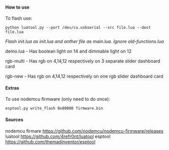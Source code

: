 
#### How to use

To flash use:

```
python luatool.py --port /dev/cu.usbserial --src file.lua --dest file.lua
```

*Flash init.lua as init.lua and anther file as main.lua. Ignore old-functions.lua*

demo.lua - Has boolean light on 14 and dimmable light on 12

rgb-multi - Has rgb on 4,14,12 respectively on 3 separate slider dashboard card

rgb-new - Has rgb on 4,14,12 respectively on one rgb slider dashboard card

#### Extras

To use nodemcu firmware (only need to do once):

```
esptool.py write_flash 0x00000 firmware.bin
```


#### Sources
nodemcu firmare <https://github.com/nodemcu/nodemcu-firmware/releases>
luatool <https://github.com/4refr0nt/luatool>
esptool <https://github.com/themadinventor/esptool>
